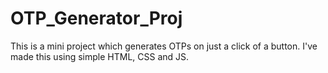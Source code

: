 # OTP_Generator_Proj
This is a mini project which generates OTPs on just a click of a button. I've made this using simple HTML, CSS and JS.

